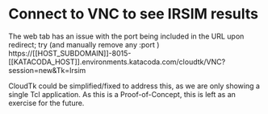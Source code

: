 # Connect to VNC to see IRSIM results

The web tab has an issue with the port being included in the URL upon redirect; try (and manually remove any :port )
https://[[HOST_SUBDOMAIN]]-8015-[[KATACODA_HOST]].environments.katacoda.com/cloudtk/VNC?session=new&Tk=Irsim

CloudTk could be simplified/fixed to address this, as we are only showing a single Tcl application. As this is a Proof-of-Concept,
this is left as an exercise for the future.
